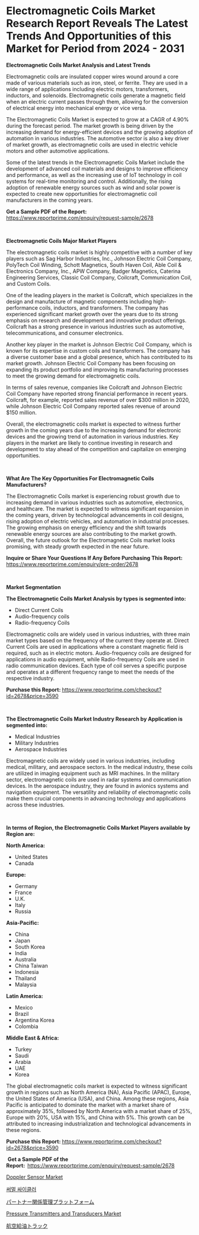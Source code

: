 <p><h1>Electromagnetic Coils Market Research Report Reveals The Latest Trends And Opportunities of this Market for Period from 2024 - 2031</h1></p><p><strong>Electromagnetic Coils Market Analysis and Latest Trends</strong></p>
<p><p>Electromagnetic coils are insulated copper wires wound around a core made of various materials such as iron, steel, or ferrite. They are used in a wide range of applications including electric motors, transformers, inductors, and solenoids. Electromagnetic coils generate a magnetic field when an electric current passes through them, allowing for the conversion of electrical energy into mechanical energy or vice versa.</p><p>The Electromagnetic Coils Market is expected to grow at a CAGR of 4.90% during the forecast period. The market growth is being driven by the increasing demand for energy-efficient devices and the growing adoption of automation in various industries. The automotive sector is also a key driver of market growth, as electromagnetic coils are used in electric vehicle motors and other automotive applications.</p><p>Some of the latest trends in the Electromagnetic Coils Market include the development of advanced coil materials and designs to improve efficiency and performance, as well as the increasing use of IoT technology in coil systems for real-time monitoring and control. Additionally, the rising adoption of renewable energy sources such as wind and solar power is expected to create new opportunities for electromagnetic coil manufacturers in the coming years.</p></p>
<p><strong>Get a Sample PDF of the Report:&nbsp;</strong> <a href="https://www.reportprime.com/enquiry/request-sample/2678">https://www.reportprime.com/enquiry/request-sample/2678</a></p>
<p>&nbsp;</p>
<p><strong>Electromagnetic Coils Major Market Players</strong></p>
<p><p>The electromagnetic coils market is highly competitive with a number of key players such as Sag Harbor Industries, Inc., Johnson Electric Coil Company, PolyTech Coil Winding, Schott Magnetics, South Haven Coil, Able Coil & Electronics Company, Inc., APW Company, Badger Magnetics, Caterina Engineering Services, Classic Coil Company, Coilcraft, Communication Coil, and Custom Coils.</p><p>One of the leading players in the market is Coilcraft, which specializes in the design and manufacture of magnetic components including high-performance coils, inductors, and transformers. The company has experienced significant market growth over the years due to its strong emphasis on research and development and innovative product offerings. Coilcraft has a strong presence in various industries such as automotive, telecommunications, and consumer electronics.</p><p>Another key player in the market is Johnson Electric Coil Company, which is known for its expertise in custom coils and transformers. The company has a diverse customer base and a global presence, which has contributed to its market growth. Johnson Electric Coil Company has been focusing on expanding its product portfolio and improving its manufacturing processes to meet the growing demand for electromagnetic coils.</p><p>In terms of sales revenue, companies like Coilcraft and Johnson Electric Coil Company have reported strong financial performance in recent years. Coilcraft, for example, reported sales revenue of over $300 million in 2020, while Johnson Electric Coil Company reported sales revenue of around $150 million.</p><p>Overall, the electromagnetic coils market is expected to witness further growth in the coming years due to the increasing demand for electronic devices and the growing trend of automation in various industries. Key players in the market are likely to continue investing in research and development to stay ahead of the competition and capitalize on emerging opportunities.</p></p>
<p>&nbsp;</p>
<p><strong>What Are The Key Opportunities For Electromagnetic Coils Manufacturers?</strong></p>
<p><p>The Electromagnetic Coils market is experiencing robust growth due to increasing demand in various industries such as automotive, electronics, and healthcare. The market is expected to witness significant expansion in the coming years, driven by technological advancements in coil designs, rising adoption of electric vehicles, and automation in industrial processes. The growing emphasis on energy efficiency and the shift towards renewable energy sources are also contributing to the market growth. Overall, the future outlook for the Electromagnetic Coils market looks promising, with steady growth expected in the near future.</p></p>
<p><strong>Inquire or Share Your Questions If Any Before Purchasing This Report:</strong> <a href="https://www.reportprime.com/enquiry/pre-order/2678">https://www.reportprime.com/enquiry/pre-order/2678</a></p>
<p>&nbsp;</p>
<p><strong>Market Segmentation</strong></p>
<p><strong>The Electromagnetic Coils Market Analysis by types is segmented into:</strong></p>
<p><ul><li>Direct Current Coils</li><li>Audio-frequency coils</li><li>Radio-frequency Coils</li></ul></p>
<p><p>Electromagnetic coils are widely used in various industries, with three main market types based on the frequency of the current they operate at. Direct Current Coils are used in applications where a constant magnetic field is required, such as in electric motors. Audio-frequency coils are designed for applications in audio equipment, while Radio-frequency Coils are used in radio communication devices. Each type of coil serves a specific purpose and operates at a different frequency range to meet the needs of the respective industry.</p></p>
<p><strong>Purchase this Report:&nbsp;</strong><a href="https://www.reportprime.com/checkout?id=2678&price=3590">https://www.reportprime.com/checkout?id=2678&price=3590</a></p>
<p>&nbsp;</p>
<p><strong>The Electromagnetic Coils Market Industry Research by Application is segmented into:</strong></p>
<p><ul><li>Medical Industries</li><li>Military Industries</li><li>Aerospace Industries</li></ul></p>
<p><p>Electromagnetic coils are widely used in various industries, including medical, military, and aerospace sectors. In the medical industry, these coils are utilized in imaging equipment such as MRI machines. In the military sector, electromagnetic coils are used in radar systems and communication devices. In the aerospace industry, they are found in avionics systems and navigation equipment. The versatility and reliability of electromagnetic coils make them crucial components in advancing technology and applications across these industries.</p></p>
<p>&nbsp;</p>
<p><strong>In terms of Region, the Electromagnetic Coils Market Players available by Region are:</strong></p>
<p>
    <p> <strong> North America: </strong>
        <ul>
            <li>United States</li>
            <li>Canada</li>
        </ul>
        </p> 
    <p> <strong> Europe: </strong>
        <ul>
            <li>Germany</li>
            <li>France</li>
            <li>U.K.</li>
            <li>Italy</li>
            <li>Russia</li>
        </ul>
        </p> 
    <p> <strong> Asia-Pacific: </strong>
        <ul>
            <li>China</li>
            <li>Japan</li>
            <li>South Korea</li>
            <li>India</li>
            <li>Australia</li>
            <li>China Taiwan</li>
            <li>Indonesia</li>
            <li>Thailand</li>
            <li>Malaysia</li>
        </ul>
        </p> 
    <p> <strong> Latin America: </strong>
        <ul>
            <li>Mexico</li>
            <li>Brazil</li>
            <li>Argentina Korea</li>
            <li>Colombia</li>
        </ul>
        </p> 
    <p> <strong> Middle East & Africa: </strong>
        <ul>
            <li>Turkey</li>
            <li>Saudi</li>
            <li>Arabia</li>
            <li>UAE</li>
            <li>Korea</li>
        </ul>
    </p>
    </p>
<p><p>The global electromagnetic coils market is expected to witness significant growth in regions such as North America (NA), Asia Pacific (APAC), Europe, the United States of America (USA), and China. Among these regions, Asia Pacific is anticipated to dominate the market with a market share of approximately 35%, followed by North America with a market share of 25%, Europe with 20%, USA with 15%, and China with 5%. This growth can be attributed to increasing industrialization and technological advancements in these regions.</p></p>
<p><strong>Purchase this Report: </strong><a href="https://www.reportprime.com/checkout?id=2678&price=3590">https://www.reportprime.com/checkout?id=2678&price=3590</a></p>
<p>&nbsp;<strong>Get a Sample PDF of the Report:&nbsp;&nbsp;</strong><a href="https://www.reportprime.com/enquiry/request-sample/2678">https://www.reportprime.com/enquiry/request-sample/2678</a></p>
<p><strong></strong></p>
<p><p><a href="https://github.com/joannagoyvaerts/Market-Research-Report-List-2/blob/main/doppler-sensor-market.md">Doppler Sensor Market</a></p><p><a href="https://github.com/vsckjg50460/Market-Research-Report-List-1/blob/main/619366711404.md">써멀 싸이클러</a></p><p><a href="https://github.com/lrlmopnhwd79300/Market-Research-Report-List-1/blob/main/901952412138.md">パートナー関係管理プラットフォーム</a></p><p><a href="https://github.com/abdelrhmankishk22/Market-Research-Report-List-3/blob/main/pressure-transmitters-and-transducers-market.md">Pressure Transmitters and Transducers Market</a></p><p><a href="https://github.com/EstelWisozk1/Market-Research-Report-List-1/blob/main/678715012139.md">航空給油トラック</a></p></p>